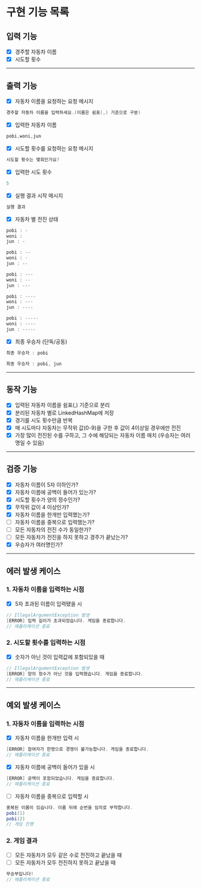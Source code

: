# 구현 기능 목록

## 입력 기능
- [x] 경주할 자동차 이름
- [x] 시도할 횟수

- - -

## 출력 기능
- [x] 자동차 이름을 요청하는 요청 메시지
```java
경주할 자동차 이름을 입력하세요.(이름은 쉼표(,) 기준으로 구분)
```

- [x] 입력한 자동차 이름
```java
pobi,woni,jun
```

- [x] 시도할 횟수를 요청하는 요청 메시지
```java
시도할 횟수는 몇회인가요?
```

- [x] 입력한 시도 횟수
```java
5
```

- [x] 실행 결과 시작 메시지
```java
실행 결과
```

- [x] 자동차 별 전진 상태
```java
pobi : -
woni :
jun : -

pobi : --
woni : -
jun : --

pobi : ---
woni : --
jun : ---

pobi : ----
woni : ---
jun : ----

pobi : -----
woni : ----
jun : -----
```

- [x] 최종 우승자 (단독/공동)
```java
최종 우승자 : pobi
```
```java
최종 우승자 : pobi, jun
```

- - -

## 동작 기능
- [x] 입력된 자동차 이름을 쉼표(,) 기준으로 분리
- [x] 분리된 자동차 별로 LinkedHashMap에 저장
- [x] 경기를 시도 횟수만큼 반복
- [x] 매 시도마다 자동차는 무작위 값(0-9)을 구한 후 값이 4이상일 경우에만 전진
- [x] 가장 많이 전진된 수를 구하고, 그 수에 해당되는 자동차 이름 매치 (우승자는 여러 명일 수 있음)

- - -

## 검증 기능
- [x] 자동차 이름이 5자 이하인가?
- [x] 자동차 이름에 공백이 들어가 있는가?
- [x] 시도할 횟수가 양의 정수인가?
- [x] 무작위 값이 4 이상인가?
- [x] 자동차 이름을 한개만 입력했는가?
- [ ] 자동차 이름을 중복으로 입력했는가?
- [ ] 모든 자동차의 전진 수가 동일한가?
- [ ] 모든 자동차가 전진을 하지 못하고 경주가 끝났는가?
- [x] 우승자가 여러명인가?

- - -

## 에러 발생 케이스
### 1. 자동차 이름을 입력하는 시점
- [x] 5자 초과된 이름이 입력됐을 시
```java
// IllegalArgumentException 발생
[ERROR] 입력 길이가 초과되었습니다. 게임을 종료합니다.
// 애플리케이션 종료
```

### 2. 시도할 횟수를 입력하는 시점
- [x] 숫자가 아닌 것이 입력값에 포함되있을 때
```java
// IllegalArgumentException 발생
[ERROR] 양의 정수가 아닌 것을 입력했습니다. 게임을 종료합니다.
// 애플리케이션 종료
```

***

## 예외 발생 케이스
### 1. 자동차 이름을 입력하는 시점
- [x] 자동차 이름을 한개만 입력 시
```java
[ERROR] 참여자가 한명으로 경쟁이 불가능합니다. 게임을 종료합니다.
// 애플리케이션 종료
```

- [x] 자동차 이름에 공백이 들어가 있을 시
```java
[ERROR] 공백이 포함되었습니다. 게임을 종료합니다.
// 애플리케이션 종료
```

- [ ] 자동차 이름을 중복으로 입력할 시
```java
중복된 이름이 있습니다. 이름 뒤에 순번을 임의로 부착합니다.
pobi(1)
pobi(2)
// 게임 진행
```

### 2. 게임 결과 
- [ ] 모든 자동차가 모두 같은 수로 전진하고 끝났을 때
- [ ] 모든 자동차가 모두 전진하지 못하고 끝났을 때
```java
무승부입니다! 
// 애플리케이션 종료
```